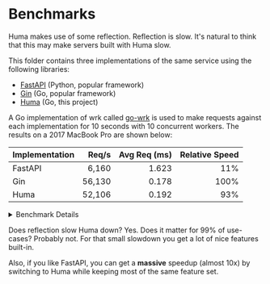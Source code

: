# Benchmarks

Huma makes use of some reflection. Reflection is slow. It's natural to think that this may make servers built with Huma slow.

This folder contains three implementations of the same service using the following libraries:

- [FastAPI](https://github.com/tiangolo/fastapi) (Python, popular framework)
- [Gin](https://github.com/gin-gonic/gin) (Go, popular framework)
- [Huma](https://github.com/danielgtaylor/huma) (Go, this project)

A Go implementation of wrk called [go-wrk](https://github.com/tsliwowicz/go-wrk) is used to make requests against each implementation for 10 seconds with 10 concurrent workers. The results on a 2017 MacBook Pro are shown below:

| Implementation |  Req/s | Avg Req (ms) | Relative Speed |
| -------------- | -----: | -----------: | -------------: |
| FastAPI        |  6,160 |        1.623 |            11% |
| Gin            | 56,130 |        0.178 |           100% |
| Huma           | 52,106 |        0.192 |            93% |

<details>
  <summary>Benchmark Details</summary>

First install the benchmark tool:

```sh
$ go get github.com/tsliwowicz/go-wrk
```

For Python, install [Pipenv](). Then:

```sh
$ cd benchmark/fastapi
$ pipenv install
$ pipenv run uvicorn --workers=8 --no-access-log main:app
```

In another tab:

```sh
$ go-wrk -H "Authorization: bearer abc123" http://localhost:8000/items/123
Running 10s test @ http://localhost:8000/items/123
  10 goroutine(s) running concurrently
61360 requests in 9.961536365s, 10.71MB read
Requests/sec:		6159.69
Transfer/sec:		1.08MB
Avg Req Time:		1.623457ms
Fastest Request:	628.285µs
Slowest Request:	32.805386ms
Number of Errors:	0
```

For the Gin benchmark:

```sh
$ go run ./benchmark/gin/main.go
```

In another tab:

```sh
$ go-wrk -H "Authorization: bearer abc123" http://localhost:8888/items/123
Running 10s test @ http://localhost:8888/items/123
  10 goroutine(s) running concurrently
542121 requests in 9.658220351s, 85.31MB read
Requests/sec:		56130.53
Transfer/sec:		8.83MB
Avg Req Time:		178.156µs
Fastest Request:	57.824µs
Slowest Request:	6.100352ms
Number of Errors:	0
```

For Huma:

```sh
$ go run ./benchmarks/huma/main.go
```

In another tab:

```sh
$ go-wrk -H "Authorization: bearer abc123" http://localhost:8888/items/123
Running 10s test @ http://localhost:8888/items/123
  10 goroutine(s) running concurrently
504191 requests in 9.676117336s, 79.34MB read
Requests/sec:		52106.75
Transfer/sec:		8.20MB
Avg Req Time:		191.913µs
Fastest Request:	59.686µs
Slowest Request:	5.727491ms
Number of Errors:	0
```

</details>

Does reflection slow Huma down? Yes. Does it matter for 99% of use-cases? Probably not. For that small slowdown you get a lot of nice features built-in.

Also, if you like FastAPI, you can get a **massive** speedup (almost 10x) by switching to Huma while keeping most of the same feature set.
